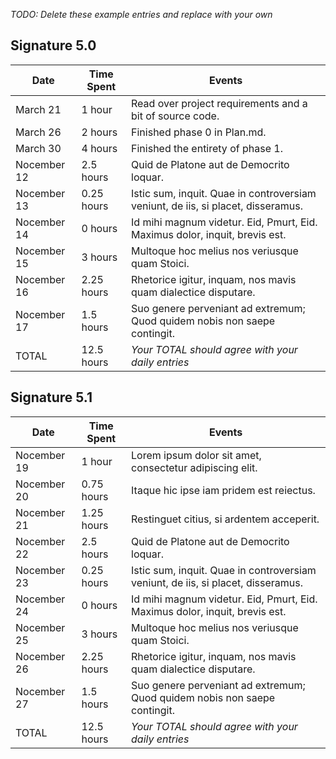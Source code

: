 *TODO: Delete these example entries and replace with your own*

## Signature 5.0

| Date        | Time Spent | Events
|-------------|------------|--------------------
| March 21    | 1 hour     | Read over project requirements and a bit of source code.
| March 26    | 2 hours    | Finished phase 0 in Plan.md.
| March 30    | 4 hours    | Finished the entirety of phase 1.
| Nocember 12 | 2.5 hours  | Quid de Platone aut de Democrito loquar.
| Nocember 13 | 0.25 hours | Istic sum, inquit. Quae in controversiam veniunt, de iis, si placet, disseramus.
| Nocember 14 | 0 hours    | Id mihi magnum videtur. Eid, Pmurt, Eid. Maximus dolor, inquit, brevis est.
| Nocember 15 | 3 hours    | Multoque hoc melius nos veriusque quam Stoici.
| Nocember 16 | 2.25 hours | Rhetorice igitur, inquam, nos mavis quam dialectice disputare.
| Nocember 17 | 1.5 hours  | Suo genere perveniant ad extremum; Quod quidem nobis non saepe contingit.
| TOTAL       | 12.5 hours | *Your TOTAL should agree with your daily entries*


## Signature 5.1

| Date        | Time Spent | Events
|-------------|------------|--------------------
| Nocember 19 | 1 hour     | Lorem ipsum dolor sit amet, consectetur adipiscing elit.
| Nocember 20 | 0.75 hours | Itaque hic ipse iam pridem est reiectus.
| Nocember 21 | 1.25 hours | Restinguet citius, si ardentem acceperit.
| Nocember 22 | 2.5 hours  | Quid de Platone aut de Democrito loquar.
| Nocember 23 | 0.25 hours | Istic sum, inquit. Quae in controversiam veniunt, de iis, si placet, disseramus.
| Nocember 24 | 0 hours    | Id mihi magnum videtur. Eid, Pmurt, Eid. Maximus dolor, inquit, brevis est.
| Nocember 25 | 3 hours    | Multoque hoc melius nos veriusque quam Stoici.
| Nocember 26 | 2.25 hours | Rhetorice igitur, inquam, nos mavis quam dialectice disputare.
| Nocember 27 | 1.5 hours  | Suo genere perveniant ad extremum; Quod quidem nobis non saepe contingit.
| TOTAL       | 12.5 hours | *Your TOTAL should agree with your daily entries*

